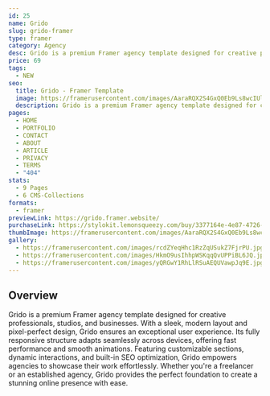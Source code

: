 ```yaml
---
id: 25
name: Grido
slug: grido-framer
type: framer
category: Agency
desc: Grido is a premium Framer agency template designed for creative professionals, studios, and businesses.
price: 69
tags:
  - NEW
seo:
  title: Grido - Framer Template
  image: https://framerusercontent.com/images/AaraRQX2S4GxQ0Eb9Ls8wcIUlRQ.jpg?scale-down-to=1024
  description: Grido is a premium Framer agency template designed for creative professionals, studios, and businesses.
pages:
  - HOME
  - PORTFOLIO
  - CONTACT
  - ABOUT
  - ARTICLE
  - PRIVACY
  - TERMS
  - "404"
stats:
  - 9 Pages
  - 6 CMS-Collections
formats:
  - framer
previewLink: https://grido.framer.website/
purchaseLink: https://stylokit.lemonsqueezy.com/buy/3377164e-4e87-4726-9a3f-414e05818128
thumbImage: https://framerusercontent.com/images/AaraRQX2S4GxQ0Eb9Ls8wcIUlRQ.jpg?scale-down-to=1024
gallery:
  - https://framerusercontent.com/images/rcdZYeqHhc1RzZqUSukZ7FjrPU.jpg?scale-down-to=1024
  - https://framerusercontent.com/images/HkmO9usIhhpWSKqqQvUPPiBL6JQ.jpg?scale-down-to=1024
  - https://framerusercontent.com/images/yQRGwY1RhLlRSuAEQUVawpJq9E.jpg?scale-down-to=1024
---
```


## Overview

Grido is a premium Framer agency template designed for creative professionals, studios, and businesses. With a sleek, modern layout and pixel-perfect design, Grido ensures an exceptional user experience. Its fully responsive structure adapts seamlessly across devices, offering fast performance and smooth animations. Featuring customizable sections, dynamic interactions, and built-in SEO optimization, Grido empowers agencies to showcase their work effortlessly. Whether you're a freelancer or an established agency, Grido provides the perfect foundation to create a stunning online presence with ease.
